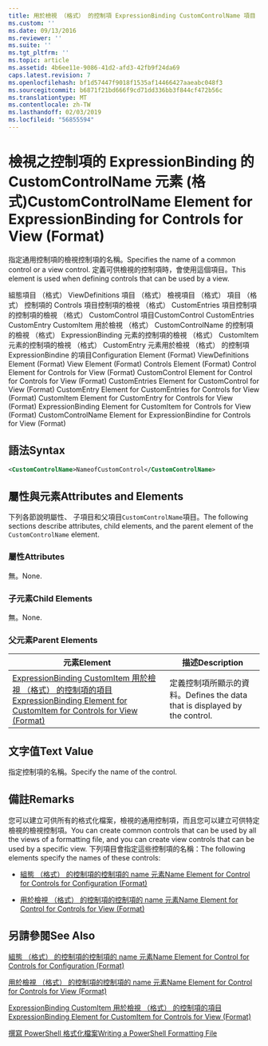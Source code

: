 ```yaml
---
title: 用於檢視 （格式） 的控制項 ExpressionBinding CustomControlName 項目 |Microsoft Docs
ms.custom: ''
ms.date: 09/13/2016
ms.reviewer: ''
ms.suite: ''
ms.tgt_pltfrm: ''
ms.topic: article
ms.assetid: 4b6ee11e-9086-41d2-afd3-42fb9f24da69
caps.latest.revision: 7
ms.openlocfilehash: bf1d57447f9018f1535af14466427aaeabc048f3
ms.sourcegitcommit: b6871f21bd666f9cd71dd336bb3f844cf472b56c
ms.translationtype: MT
ms.contentlocale: zh-TW
ms.lasthandoff: 02/03/2019
ms.locfileid: "56855594"
---
```

# <a name="customcontrolname-element-for-expressionbinding-for-controls-for-view-format"></a><span data-ttu-id="a1a1e-102">檢視之控制項的 ExpressionBinding 的 CustomControlName 元素 (格式)</span><span class="sxs-lookup"><span data-stu-id="a1a1e-102">CustomControlName Element for ExpressionBinding for Controls for View (Format)</span></span>

<span data-ttu-id="a1a1e-103">指定通用控制項的檢視控制項的名稱。</span><span class="sxs-lookup"><span data-stu-id="a1a1e-103">Specifies the name of a common control or a view control.</span></span> <span data-ttu-id="a1a1e-104">定義可供檢視的控制項時，會使用這個項目。</span><span class="sxs-lookup"><span data-stu-id="a1a1e-104">This element is used when defining controls that can be used by a view.</span></span>

<span data-ttu-id="a1a1e-105">組態項目 （格式） ViewDefinitions 項目 （格式） 檢視項目 （格式） 項目 （格式） 控制項的 Controls 項目控制項的檢視 （格式） CustomEntries 項目控制項的控制項的檢視 （格式） CustomControl 項目CustomControl CustomEntries CustomEntry CustomItem 用於檢視 （格式） CustomControlName 的控制項的檢視 （格式） ExpressionBinding 元素的控制項的檢視 （格式） CustomItem 元素的控制項的檢視 （格式） CustomEntry 元素用於檢視 （格式） 的控制項 ExpressionBindine 的項目</span><span class="sxs-lookup"><span data-stu-id="a1a1e-105">Configuration Element (Format) ViewDefinitions Element (Format) View Element (Format) Controls Element (Format) Control Element for Controls for View (Format) CustomControl Element for Control for Controls for View (Format) CustomEntries Element for CustomControl for View (Format) CustomEntry Element for CustomEntries for Controls for View (Format) CustomItem Element for CustomEntry for Controls for View (Format) ExpressionBinding Element for CustomItem for Controls for View (Format) CustomControlName Element for ExpressionBindine for Controls for View (Format)</span></span>

## <a name="syntax"></a><span data-ttu-id="a1a1e-106">語法</span><span class="sxs-lookup"><span data-stu-id="a1a1e-106">Syntax</span></span>

```xml
<CustomControlName>NameofCustomControl</CustomControlName>
```

## <a name="attributes-and-elements"></a><span data-ttu-id="a1a1e-107">屬性與元素</span><span class="sxs-lookup"><span data-stu-id="a1a1e-107">Attributes and Elements</span></span>

<span data-ttu-id="a1a1e-108">下列各節說明屬性、 子項目和父項目`CustomControlName`項目。</span><span class="sxs-lookup"><span data-stu-id="a1a1e-108">The following sections describe attributes, child elements, and the parent element of the `CustomControlName` element.</span></span>

### <a name="attributes"></a><span data-ttu-id="a1a1e-109">屬性</span><span class="sxs-lookup"><span data-stu-id="a1a1e-109">Attributes</span></span>

<span data-ttu-id="a1a1e-110">無。</span><span class="sxs-lookup"><span data-stu-id="a1a1e-110">None.</span></span>

### <a name="child-elements"></a><span data-ttu-id="a1a1e-111">子元素</span><span class="sxs-lookup"><span data-stu-id="a1a1e-111">Child Elements</span></span>

<span data-ttu-id="a1a1e-112">無。</span><span class="sxs-lookup"><span data-stu-id="a1a1e-112">None.</span></span>

### <a name="parent-elements"></a><span data-ttu-id="a1a1e-113">父元素</span><span class="sxs-lookup"><span data-stu-id="a1a1e-113">Parent Elements</span></span>

|<span data-ttu-id="a1a1e-114">元素</span><span class="sxs-lookup"><span data-stu-id="a1a1e-114">Element</span></span>|<span data-ttu-id="a1a1e-115">描述</span><span class="sxs-lookup"><span data-stu-id="a1a1e-115">Description</span></span>|
|-------------|-----------------|
|[<span data-ttu-id="a1a1e-116">ExpressionBinding CustomItem 用於檢視 （格式） 的控制項的項目</span><span class="sxs-lookup"><span data-stu-id="a1a1e-116">ExpressionBinding Element for CustomItem for Controls for View (Format)</span></span>](./expressionbinding-element-for-customitem-for-controls-for-view-format.md)|<span data-ttu-id="a1a1e-117">定義控制項所顯示的資料。</span><span class="sxs-lookup"><span data-stu-id="a1a1e-117">Defines the data that is displayed by the control.</span></span>|

## <a name="text-value"></a><span data-ttu-id="a1a1e-118">文字值</span><span class="sxs-lookup"><span data-stu-id="a1a1e-118">Text Value</span></span>

<span data-ttu-id="a1a1e-119">指定控制項的名稱。</span><span class="sxs-lookup"><span data-stu-id="a1a1e-119">Specify the name of the control.</span></span>

## <a name="remarks"></a><span data-ttu-id="a1a1e-120">備註</span><span class="sxs-lookup"><span data-stu-id="a1a1e-120">Remarks</span></span>

<span data-ttu-id="a1a1e-121">您可以建立可供所有的格式化檔案，檢視的通用控制項，而且您可以建立可供特定檢視的檢視控制項。</span><span class="sxs-lookup"><span data-stu-id="a1a1e-121">You can create common controls that can be used by all the views of a formatting file, and you can create view controls that can be used by a specific view.</span></span> <span data-ttu-id="a1a1e-122">下列項目會指定這些控制項的名稱：</span><span class="sxs-lookup"><span data-stu-id="a1a1e-122">The following elements specify the names of these controls:</span></span>

- [<span data-ttu-id="a1a1e-123">組態 （格式） 的控制項的控制項的 name 元素</span><span class="sxs-lookup"><span data-stu-id="a1a1e-123">Name Element for Control for Controls for Configuration (Format)</span></span>](./name-element-for-control-for-controls-for-configuration-format.md)

- [<span data-ttu-id="a1a1e-124">用於檢視 （格式） 的控制項的控制項的 name 元素</span><span class="sxs-lookup"><span data-stu-id="a1a1e-124">Name Element for Control for Controls for View (Format)</span></span>](./name-element-for-control-for-controls-for-view-format.md)

## <a name="see-also"></a><span data-ttu-id="a1a1e-125">另請參閱</span><span class="sxs-lookup"><span data-stu-id="a1a1e-125">See Also</span></span>

[<span data-ttu-id="a1a1e-126">組態 （格式） 的控制項的控制項的 name 元素</span><span class="sxs-lookup"><span data-stu-id="a1a1e-126">Name Element for Control for Controls for Configuration (Format)</span></span>](./name-element-for-control-for-controls-for-configuration-format.md)

[<span data-ttu-id="a1a1e-127">用於檢視 （格式） 的控制項的控制項的 name 元素</span><span class="sxs-lookup"><span data-stu-id="a1a1e-127">Name Element for Control for Controls for View (Format)</span></span>](./name-element-for-control-for-controls-for-view-format.md)

[<span data-ttu-id="a1a1e-128">ExpressionBinding CustomItem 用於檢視 （格式） 的控制項的項目</span><span class="sxs-lookup"><span data-stu-id="a1a1e-128">ExpressionBinding Element for CustomItem for Controls for View (Format)</span></span>](./expressionbinding-element-for-customitem-for-controls-for-view-format.md)

[<span data-ttu-id="a1a1e-129">撰寫 PowerShell 格式化檔案</span><span class="sxs-lookup"><span data-stu-id="a1a1e-129">Writing a PowerShell Formatting File</span></span>](./writing-a-powershell-formatting-file.md)
